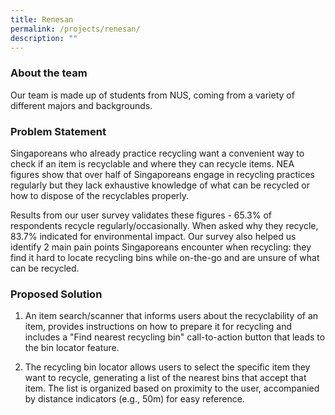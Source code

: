 ```yaml
---
title: Renesan
permalink: /projects/renesan/
description: ""
---
```

### About the team

Our team is made up of students from NUS, coming from a variety of different majors and backgrounds.

  

### Problem Statement

Singaporeans who already practice recycling want a convenient way to check if an item is recyclable and where they can recycle items. NEA figures show that over half of Singaporeans engage in recycling practices regularly but they lack exhaustive knowledge of what can be recycled or how to dispose of the recyclables properly.

Results from our user survey validates these figures - 65.3% of respondents recycle regularly/occasionally. When asked why they recycle, 83.7% indicated for environmental impact. Our survey also helped us identify 2 main pain points Singaporeans encounter when recycling: they find it hard to locate recycling bins while on-the-go and are unsure of what can be recycled.
  

### Proposed Solution

  
1. An item search/scanner that informs users about the recyclability of an item, provides instructions on how to prepare it for recycling and includes a "Find nearest recycling bin" call-to-action button that leads to the bin locator feature.

2. The recycling bin locator allows users to select the specific item they want to recycle, generating a list of the nearest bins that accept that item. The list is organized based on proximity to the user, accompanied by distance indicators (e.g., 50m) for easy reference.